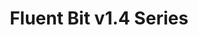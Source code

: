 ---
title: 'Fluent Bit v1.4 Series'
description: "<a href='https://github.com/fluent/fluent-bit/tree/1.4'>Fluent Bit v1.4</a> is the old branch. Based on bug reports or specific minor feature requests, we do quick releases upon demand. Below is a list of the notes for each version."
url: "/announcements/v1.4/"
latestVer: true
releaseNotes:
  heading: "Release Notes v1.8.3"
  version: "v1.8.3"
  text: "Fluent Bit is a Fast and Lightweight Data Processor and Forwarder for Linux, BSD and OSX. We are proud to announce the availability of Fluent Bit v1.8.3. <br>
  For people upgrading from previous versions you must read the Upgrading Notes section of our documentation:
  https://docs.fluentbit.io/manual/installation/upgrade_notes"
---